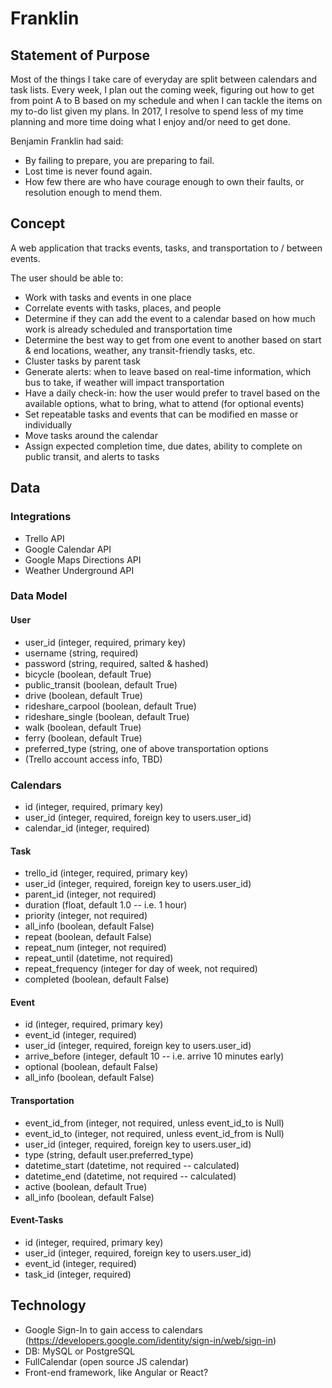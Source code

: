 # Franklin

## Statement of Purpose

Most of the things I take care of everyday are split between calendars and task lists.  Every week, I plan out the coming week, figuring out how to get from point A to B based on my schedule and when I can tackle the items on my to-do list given my plans.  In 2017, I resolve to spend less of my time planning and more time doing what I enjoy and/or need to get done.

Benjamin Franklin had said:
* By failing to prepare, you are preparing to fail. 
* Lost time is never found again. 
* How few there are who have courage enough to own their faults, or resolution enough to mend them.

## Concept

A web application that tracks events, tasks, and transportation to / between events.

The user should be able to:
* Work with tasks and events in one place
* Correlate events with tasks, places, and people
* Determine if they can add the event to a calendar based on how much work is already scheduled and transportation time
* Determine the best way to get from one event to another based on start & end locations, weather, any transit-friendly tasks, etc.
* Cluster tasks by parent task
* Generate alerts: when to leave based on real-time information, which bus to take, if weather will impact transportation
* Have a daily check-in: how the user would prefer to travel based on the available options, what to bring, what to attend (for optional events)
* Set repeatable tasks and events that can be modified en masse or individually
* Move tasks around the calendar
* Assign expected completion time, due dates, ability to complete on public transit, and alerts to tasks

## Data

### Integrations
* Trello API
* Google Calendar API
* Google Maps Directions API
* Weather Underground API

### Data Model

#### User
* user_id (integer, required, primary key)
* username (string, required)
* password (string, required, salted & hashed)
* bicycle (boolean, default True)
* public_transit (boolean, default True)
* drive (boolean, default True)
* rideshare_carpool (boolean, default True)
* rideshare_single (boolean, default True)
* walk (boolean, default True)
* ferry (boolean, default True)
* preferred_type (string, one of above transportation options
* (Trello account access info, TBD)

### Calendars
* id (integer, required, primary key)
* user_id (integer, required, foreign key to users.user_id)
* calendar_id (integer, required)

#### Task
* trello_id (integer, required, primary key)
* user_id (integer, required, foreign key to users.user_id)
* parent_id (integer, not required)
* duration (float, default 1.0 -- i.e. 1 hour)
* priority (integer, not required)
* all_info (boolean, default False)
* repeat (boolean, default False)
* repeat_num (integer, not required)
* repeat_until (datetime, not required)
* repeat_frequency (integer for day of week, not required)
* completed (boolean, default False)

#### Event
* id (integer, required, primary key)
* event_id (integer, required)
* user_id (integer, required, foreign key to users.user_id)
* arrive_before (integer, default 10 -- i.e. arrive 10 minutes early)
* optional (boolean, default False)
* all_info (boolean, default False)

#### Transportation
* event_id_from (integer, not required, unless event_id_to is Null)
* event_id_to (integer, not required, unless event_id_from is Null)
* user_id (integer, required, foreign key to users.user_id)
* type (string, default user.preferred_type)
* datetime_start (datetime, not required -- calculated)
* datetime_end (datetime, not required -- calculated)
* active (boolean, default True)
* all_info (boolean, default False)

#### Event-Tasks
* id (integer, required, primary key)
* user_id (integer, required, foreign key to users.user_id)
* event_id (integer, required)
* task_id (integer, required)

## Technology
* Google Sign-In to gain access to calendars (https://developers.google.com/identity/sign-in/web/sign-in)
* DB: MySQL or PostgreSQL
* FullCalendar (open source JS calendar)
* Front-end framework, like Angular or React?
